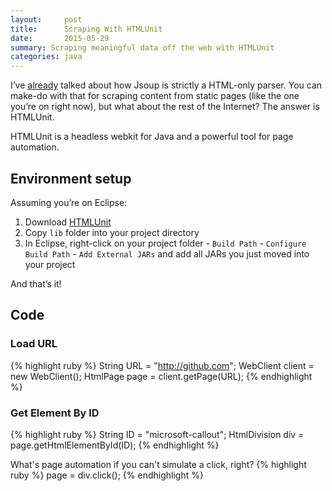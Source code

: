 ```yaml
---
layout:     post
title:      Scraping With HTMLUnit
date:       2015-05-29
summary: Scraping meaningful data off the web with HTMLUnit
categories: java
---
```


I’ve [already](http://sravan953.github.io/android/java/2015/05/15/JsoupTroubles/) talked about how Jsoup is strictly a HTML-only parser. You can make-do with that for scraping content from static pages (like the one you’re on right now), but what about the rest of the Internet? The answer is HTMLUnit.

HTMLUnit is a headless webkit for Java and a powerful tool for page automation.

## Environment setup

Assuming you’re on Eclipse:

1. Download [HTMLUnit](http://sourceforge.net/projects/htmlunit/files/htmlunit/)
2. Copy `lib` folder into your project directory
3. In Eclipse, right-click on your project folder - `Build Path` - `Configure Build Path` - `Add External JARs` and add all JARs you just moved into your project

And that’s it!

## Code

### Load URL

{% highlight ruby %}
String URL = "http://github.com";
WebClient client = new WebClient();
HtmlPage page = client.getPage(URL);
{% endhighlight %}

### Get Element By ID
{% highlight ruby %}
String ID = "microsoft-callout";
HtmlDivision div = page.getHtmlElementById(ID);
{% endhighlight %}

What's page automation if you can't simulate a click, right?
{% highlight ruby %}
page = div.click();
{% endhighlight %}

